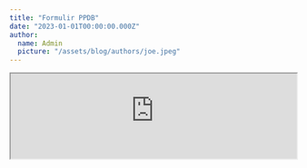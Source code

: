 ```yaml
---
title: "Formulir PPDB"
date: "2023-01-01T00:00:00.000Z"
author:
  name: Admin
  picture: "/assets/blog/authors/joe.jpeg"
---
```


<script
  src="https://cdn.jsdelivr.net/npm/@iframe-resizer/child"
  type="text/javascript"
  async
></script>

<div style="max-width:700px; margin:auto">
  <iframe style="width:100%" src="https://aplikasi.man1kotabima.sch.id//page/viewforms/?id=26" id="myIframe"></iframe>
</div>

<script>
  var iframe = document.getElementById('myIframe');
  window.addEventListener('message', function(event) {
    var data = event.data;
    if (data.messageType === 'setHeight') {
      // Set the iframe height
      iframe.style.height = data.height + 10+ 'px';
    }
    if (data.messageType === 'scrollToTop') {
      // Scroll to top of iframe
      iframe.scrollIntoView();
    }
  });
</script>
